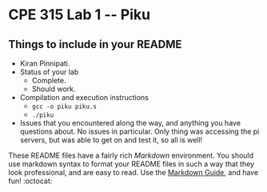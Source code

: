 # CPE 315 Lab 1 -- Piku

## Things to include in your README

* Kiran Pinnipati.
* Status of your lab
  * Complete.
  * Should work.
* Compilation and execution instructions
  * `gcc -o piku piku.s`
  * `./piku`
* Issues that you encountered along the way, and anything you have questions about.
    No issues in particular. Only thing was accessing the pi servers, but was able to get on and test it, so all is well!

These README files have a fairly rich _Markdown_ environment. You should use
markdown syntax to format your README files in such a way that they look
professional, and are easy to read. Use the 
[Markdown Guide](https://guides.github.com/features/mastering-markdown/), and
have fun! :octocat:

